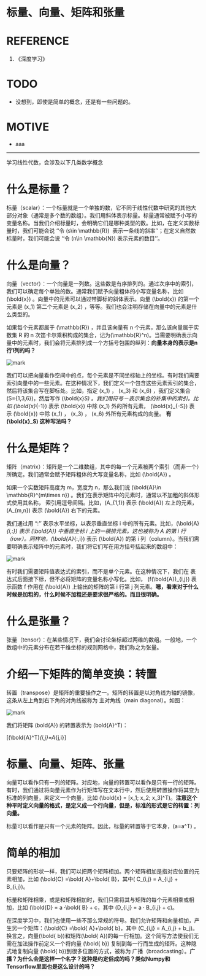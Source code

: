 # 标量、向量、矩阵和张量


# REFERENCE






  1. 《深度学习》




# TODO






  * 没想到，即使是简单的概念，还是有一些问题的。




# MOTIVE






  * aaa





* * *



学习线性代数，会涉及以下几类数学概念


# 什么是标量？


标量（scalar）：一个标量就是一个单独的数，它不同于线性代数中研究的其他大部分对象（通常是多个数的数组）。我们用斜体表示标量。标量通常被赋予小写的变量名称。当我们介绍标量时，会明确它们是哪种类型的数。比如，在定义实数标量时，我们可能会说 ‘‘令 \(s\in \mathbb{R}\)  表示一条线的斜率’’；在定义自然数标量时，我们可能会说 ‘‘令 \(n\in \mathbb{N}\) 表示元素的数目’’。




# 什么是向量？


向量（vector）：一个向量是一列数。这些数是有序排列的。通过次序中的索引，我们可以确定每个单独的数。通常我们赋予向量粗体的小写变量名称，比如 \(\bold{x}\) 。向量中的元素可以通过带脚标的斜体表示。向量 \(\bold{x}\) 的第一个元素是 \(x_1\) 第二个元素是 \(x_2\) ，等等。我们也会注明存储在向量中的元素是什么类型的。

如果每个元素都属于 \(\mathbb{R}\) ，并且该向量有 n 个元素，那么该向量属于实数集 R 的 n 次笛卡尔乘积构成的集合，记为\(\mathbb{R}^n\)。当需要明确表示向量中的元素时，我们会将元素排列成一个方括号包围的纵列：**向量本身的表示是n行1列的吗？**


![mark](http://pacdb2bfr.bkt.clouddn.com/blog/image/180728/fG8j7i2009.png?imageslim)

我们可以把向量看作空间中的点，每个元素是不同坐标轴上的坐标。有时我们需要索引向量中的一些元素。在这种情况下，我们定义一个包含这些元素索引的集合，然后将该集合写在脚标处。比如，指定 \(x_1\) ， \(x_3\) 和 \(x_6\) ，我们定义集合 \(S=\{1,3,6\}\)，然后写作 \(\bold{x}_S\) 。我们用符号－表示集合的补集中的索引。比如 \(\bold{x}_{-1}\) 表示 \(\bold{x}\) 中除 \(x_1\) 外的所有元素， \(\bold{x}_{-S}\) 表示 \(\bold{x}\) 中除 \(x_1\) ， \(x_3\) ， \(x_6\) 外所有元素构成的向量。 **有 \(\bold{x}_S\) 这种写法吗？**


# 什么是矩阵？


矩阵（matrix）：矩阵是一个二维数组，其中的每一个元素被两个索引（而非一个）所确定。我们通常会赋予矩阵粗体的大写变量名称，比如 \(\bold{A}\) 。

如果一个实数矩阵高度为 m，宽度为 n，那么我们说 \(\bold{A}\in \mathbb{R}^{m\times n}\) 。我们在表示矩阵中的元素时，通常以不加粗的斜体形式使用其名称， 索引用逗号间隔。比如，\(A_{1,1}\) 表示 \(\bold{A}\) 左上的元素，\(A_{m,n}\) 表示 \(\bold{A}\) 右下的元素。

我们通过用 “:’’ 表示水平坐标，以表示垂直坐标 i 中的所有元素。比如，\(\bold{A}_{i,:}\) 表示 \(\bold{A}\) 中垂直坐标 i 上的一横排元素。这也被称为 A 的第 i 行（row）。同样地，\(\bold{A}_{:,i}\) 表示 \(\bold{A}\) 的第 i 列（column）。当我们需要明确表示矩阵中的元素时，我们将它们写在用方括号括起来的数组中：


![mark](http://pacdb2bfr.bkt.clouddn.com/blog/image/180728/9fcDGf27A3.png?imageslim)

有时我们需要矩阵值表达式的索引，而不是单个元素。在这种情况下，我们在
表达式后面接下标，但不必将矩阵的变量名称小写化。比如， \(f(\bold{A})_{i,j}\) 表示函数
f 作用在 \(\bold{A}\) 上输出的矩阵的第 i 行第 j 列元素。**嗯，看来对于什么时候是加粗的，什么时候不加粗还是要求很严格的。而且很明确。**




# 什么是张量？


张量（tensor）：在某些情况下，我们会讨论坐标超过两维的数组。一般地，一个数组中的元素分布在若干维坐标的规则网格中，我们称之为张量。




# 介绍一下矩阵的简单变换：转置


转置（transpose）是矩阵的重要操作之一。矩阵的转置是以对角线为轴的镜像，这条从左上角到右下角的对角线被称为 主对角线（main diagonal）。如图：


![mark](http://pacdb2bfr.bkt.clouddn.com/blog/image/180728/CihilLIc8c.png?imageslim)

我们将矩阵 \(bold{A}\) 的转置表示为 \(bold{A}^T\)：

\[(\bold{A}^T)_{i,j}=A_{j,i}\]




# 标量、向量、矩阵、张量


向量可以看作只有一列的矩阵。对应地，向量的转置可以看作是只有一行的矩阵。有时，我们通过将向量元素作为行矩阵写在文本行中，然后使用转置操作将其变为标准的列向量，来定义一个向量，比如 \(\bold{x} = [x_1; x_2; x_3]^T\)。**注意这个种平时定义向量的格式，是定义成一个行向量，但是，标准的形式是它的转置：列向量。**

标量可以看作是只有一个元素的矩阵。因此，标量的转置等于它本身，\(a=a^T\) 。




# 简单的相加


只要矩阵的形状一样，我们可以把两个矩阵相加。两个矩阵相加是指对应位置的元素相加，比如 \(\bold{C} =\bold{ A}+\bold{ B}，其中\( C_{i,j} = A_{i,j} + B_{i,j}\)。

标量和矩阵相乘，或是和矩阵相加时，我们只需将其与矩阵的每个元素相乘或相加，比如 \(\bold{D} = a ·\bold{ B} + c，其中 \(D_{i,j} = a · B_{i,j} + c\)。

在深度学习中，我们也使用一些不那么常规的符号。我们允许矩阵和向量相加，产生另一个矩阵：\(\bold{C} =\bold{ A}+\bold{ b}，其中 \(C_{i,j} = A_{i,j} + b_j\)。换言之，向量\(\bold{ b}\)和矩阵\(\bold{ A}\)的每一行相加。这个简写方法使我们无需在加法操作前定义一个将向量 \(\bold{ b}\) 复制到每一行而生成的矩阵。这种隐式地复制向量 \(\bold{ b}\)到很多位置的方式，被称为 广播（broadcasting）。**广播？为什么会是这样一个名字？这种是约定俗成的吗？类似Numpy和Tensorflow里面也是这么设计的吗？**
